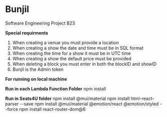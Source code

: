 # Bunjil
Software Engineering Project B23

**Special requirments**
1) When creating a venue you must provide a location
2) When creating a show the date and time must be in SQL format
3) When creating the time for a show it must be in UTC time
4) When creating a show the default price must be provided
5) When deleting a block you must enter in both the blockID and showID
7) Bunjil is the Admin token



**For running on local machine**

**Run in each Lambda Function Folder**
npm install

**Run in Seats4U folder**
npm install @mui/material
npm install html-react-parser --save
npm install @mui/material @emotion/react @emotion/styled --force
npm install react-router-dom@6


